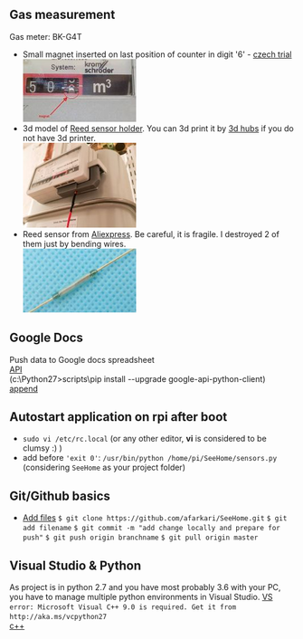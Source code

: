 ## Gas measurement
Gas meter: BK-G4T 
* Small magnet inserted on last position of counter in digit '6' - [czech trial](http://mujweb.cz/videoservis/sdsmicro.htm)<br>
![gasmeter](gasmeter-6.jpg)
* 3d model of [Reed sensor holder](https://www.thingiverse.com/thing:1949041). You can 3d print it by [3d hubs](https://www.3dhubs.com) if you do not have 3d printer.<br>
![holder](sensor-holder.jpg)
* Reed sensor from [Aliexpress](https://www.aliexpress.com/item/10pcs-KSK-1A-Reed-Switch-2x14mm-Green-Glass-Usually-Open-For-Sensors-100-Original/32424207994.html?spm=a2g0s.9042311.0.0.uL3Znj). Be careful, it is fragile. I destroyed 2 of them just by bending wires.<br>
![reed-switch](reed-switch.jpg)

## Google Docs
Push data to Google docs spreadsheet<br>
[API](https://developers.google.com/sheets/api/quickstart/python)<br>
(c:\Python27>scripts\pip install --upgrade google-api-python-client)<br>
[append](https://developers.google.com/sheets/api/reference/rest/v4/spreadsheets.values/append)

## Autostart application on rpi after boot
* `sudo vi /etc/rc.local` (or any other editor, **vi** is considered to be clumsy :) )
* add before `'exit 0'`: `/usr/bin/python /home/pi/SeeHome/sensors.py` (considering `SeeHome` as your project folder)

## Git/Github basics
* [Add files](https://help.github.com/articles/adding-a-file-to-a-repository-using-the-command-line/)
`$ git clone https://github.com/afarkari/SeeHome.git`
`$ git add filename`
`$ git commit -m "add change locally and prepare for push"`
`$ git push origin branchname`
`$ git pull origin master`


## Visual Studio & Python
As project is in python 2.7 and you have most probably 3.6 with your PC, you have to manage multiple python environments in Visual Studio.
[VS](https://docs.microsoft.com/en-us/visualstudio/python/python-environments)<br>
`error: Microsoft Visual C++ 9.0 is required. Get it from http://aka.ms/vcpython27`<br>
[c++](https://www.microsoft.com/en-us/download/confirmation.aspx?id=44266)

